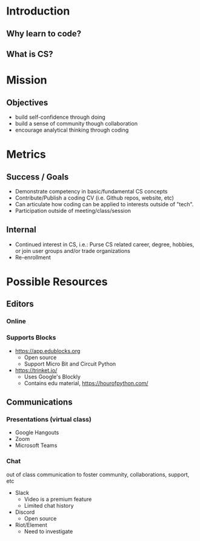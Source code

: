 # Introduction

## Why learn to code?

## What is CS?

# Mission

## Objectives
* build self-confidence through doing
* build a sense of community though collaboration
* encourage analytical thinking through coding

# Metrics
## Success / Goals
* Demonstrate competency in basic/fundamental CS concepts
* Contribute/Publish a coding CV (i.e. Github repos, website, etc)
* Can articulate how coding can be applied to interests outside of "tech".
* Participation outside of meeting/class/session

## Internal
* Continued interest in CS, i.e.:
   Purse CS related career, degree, hobbies, or join user groups and/or trade organizations
* Re-enrollment

# Possible Resources

## Editors

### Online

### Supports Blocks
* https://app.edublocks.org
	* Open source
	* Support Micro Bit and Circuit Python
* https://trinket.io/
	* Uses Google's Blockly
	* Contains edu material, https://hourofpython.com/

## Communications

### Presentations (virtual class)
* Google Hangouts
* Zoom
* Microsoft Teams

### Chat
out of class communication to foster community, collaborations, support, etc
* Slack
	* Video is a premium feature
	* Limited chat history
* Discord
	* Open source
* Riot/Element
	* Need to investigate
<!--stackedit_data:
eyJoaXN0b3J5IjpbLTEzODI2MjY0NzIsLTQ1NjUxNTUxMCwzMT
g5NDg4MzMsMTI2OTE1ODMzOV19
-->